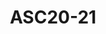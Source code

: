 ---
title: "ASC20-21"
description: "ASC20-21 online"
pubDate: "2020"
heroImage: "/ASC20-21-banner.jpg"
blogPost: "ASC20-21"
---